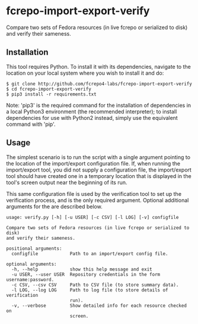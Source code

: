 # fcrepo-import-export-verify
Compare two sets of Fedora resources (in live fcrepo or serialized to disk) and verify their sameness.

## Installation
This tool requires Python. To install it with its dependencies, navigate to the location on your local system where you wish to install it and do:
```
$ git clone http://github.com/fcrepo4-labs/fcrepo-import-export-verify
$ cd fcrepo-import-export-verify
$ pip3 install -r requirements.txt
```
Note: 'pip3' is the required command for the installation of dependencies in a local Python3 environment (the recommended interpreter); to install dependencies for use with Python2 instead, simply use the equivalent command with 'pip'.

## Usage
The simplest scenario is to run the script with a single argument pointing to the location of the import/export configuration file. If, when running the import/export tool, you did not supply a configuration file, the import/export tool should have created one in a temporary location that is displayed in the tool's screen output near the beginning of its run.  

This same configuration file is used by the verification tool to set up the verification process, and is the only required argument. Optional additional arguments for the are described below.
```
usage: verify.py [-h] [-u USER] [-c CSV] [-l LOG] [-v] configfile

Compare two sets of Fedora resources (in live fcrepo or serialized to disk)
and verify their sameness.

positional arguments:
  configfile            Path to an import/export config file.

optional arguments:
  -h, --help            show this help message and exit
  -u USER, --user USER  Repository credentials in the form username:password.
  -c CSV, --csv CSV     Path to CSV file (to store summary data).
  -l LOG, --log LOG     Path to log file (to store details of verification
                        run).
  -v, --verbose         Show detailed info for each resource checked on
                        screen.
```
